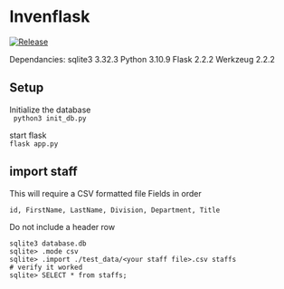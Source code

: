 # Invenflask
[![Release](https://github.com/drahamim/invenflask/actions/workflows/release.yml/badge.svg)](https://github.com/drahamim/invenflask/actions/workflows/release.yml)

Dependancies:
sqlite3 3.32.3
Python 3.10.9
Flask 2.2.2
Werkzeug 2.2.2



## Setup
Initialize the database\
``` python3 init_db.py```

start flask\
```flask app.py```



## import staff
This will require a CSV formatted file 
Fields in order 

```id, FirstName, LastName, Division, Department, Title```

Do not include a header row

```
sqlite3 database.db
sqlite> .mode csv
sqlite> .import ./test_data/<your staff file>.csv staffs
# verify it worked
sqlite> SELECT * from staffs;
```